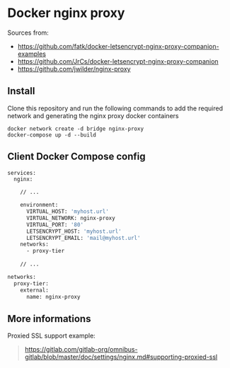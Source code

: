 Docker nginx proxy
==================

Sources from:

- https://github.com/fatk/docker-letsencrypt-nginx-proxy-companion-examples
- https://github.com/JrCs/docker-letsencrypt-nginx-proxy-companion
- https://github.com/jwilder/nginx-proxy

Install
-------

Clone this repository and run the following commands to add the required network and generating the nginx proxy docker containers

```
docker network create -d bridge nginx-proxy
docker-compose up -d --build
```

Client Docker Compose config
----------------------------

```bash
services:
  nginx:

    // ...

    environment:
      VIRTUAL_HOST: 'myhost.url'
      VIRTUAL_NETWORK: nginx-proxy
      VIRTUAL_PORT: '80'
      LETSENCRYPT_HOST: 'myhost.url'
      LETSENCRYPT_EMAIL: 'mail@myhost.url'
    networks:
      - proxy-tier
      
    // ...

networks:
  proxy-tier:
    external:
      name: nginx-proxy
```

More informations
-----------------

Proxied SSL support example:
> https://gitlab.com/gitlab-org/omnibus-gitlab/blob/master/doc/settings/nginx.md#supporting-proxied-ssl
